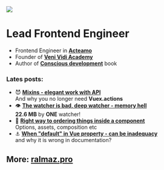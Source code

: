 <img src="https://media.giphy.com/media/LMPvFkzZyy8SUnH2tP/giphy.gif">

# Lead Frontend Engineer
  
- Frontend Engineer in **[Acteamo](https://acteamo.com/)**  
- Founder of **[Veni Vidi Academy](https://ralmaz.pro/academy)**  
- Author of **[Conscious development](https://ralmaz.pro/book)** book   


### Lates posts:
- :smiling_imp: **[Mixins - elegant work with API](https://ralmaz.pro/blog/mixins)**  
And why you no longer need **Vuex.actions**
- :eye: **[The watcher is bad, deep watcher - memory hell](https://ralmaz.pro/blog/watcher)**  
**22.6 MB** by **ONE** watcher!
- :abcd: **[Right way to ordering things inside a component](https://ralmaz.pro/blog/ordering)**  
Options, assets, composition etc
- :anchor: **[When "default" in Vue property - can be inadequacy](https://ralmaz.pro/blog/default-property)**  
and why it is wrong in documentation?

## More: [ralmaz.pro](https://ralmaz.pro/)
